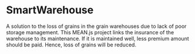 # SmartWarehouse
A solution to the loss of grains in the grain warehouses due to lack of poor storage management. This MEAN.js project links the insurance of the warehouse to its maintenance. If it is maintained well, less premium amount should be paid. Hence, loss of grains will be reduced.
